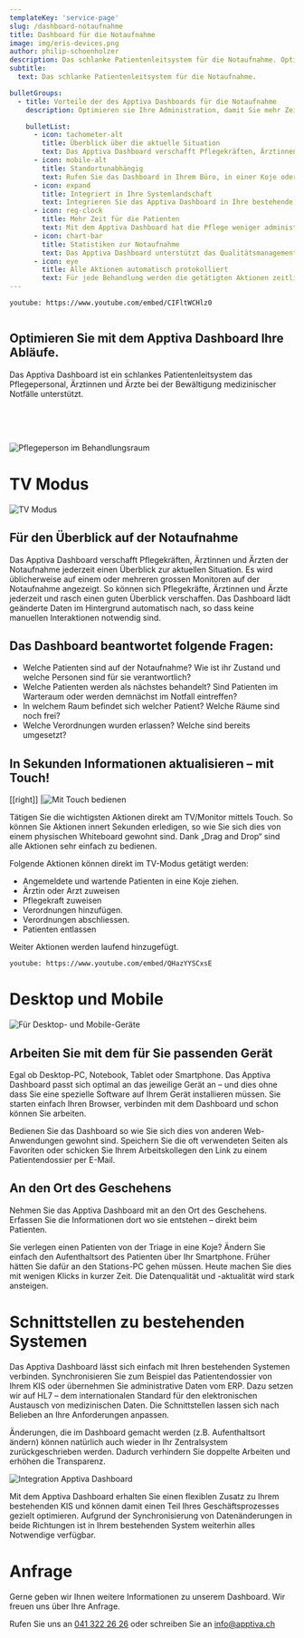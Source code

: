 ```yaml
---
templateKey: 'service-page'
slug: /dashboard-notaufnahme
title: Dashboard für die Notaufnahme
image: img/eris-devices.png
author: philip-schoenholzer
description: Das schlanke Patientenleitsystem für die Notaufnahme. Optimieren sie Ihre Administration, damit Sie mehr Zeit für Ihre Patienten haben.
subtitle:
  text: Das schlanke Patientenleitsystem für die Notaufnahme.

bulletGroups:
  - title: Vorteile der des Apptiva Dashboards für die Notaufnahme
    description: Optimieren sie Ihre Administration, damit Sie mehr Zeit für Ihre Patienten haben.

    bulletList:
      - icon: tachometer-alt
        title: Überblick über die aktuelle Situation
        text: Das Apptiva Dashboard verschafft Pflegekräften, Ärztinnen und Ärzten der Notaufnahme einen Überblick zur aktuellen Situation. Sehen Sie alle relevanten Informationen auf einen Blick.
      - icon: mobile-alt
        title: Standort­unabhängig
        text: Rufen Sie das Dashboard in Ihrem Büro, in einer Koje oder von zu Hause auf. Das Apptiva Dashboard passt sich optimal an das von Ihnen verwendete Gerät an, egal ob Desktop-PC, Tablet oder Smartphone.
      - icon: expand
        title: Integriert in Ihre System­landschaft
        text: Integrieren Sie das Apptiva Dashboard in Ihre bestehende Systemlandschaft um gleiche Daten nur einmal erfassen zu müssen und diese sofort verfügbar zu haben.
      - icon: reg-clock
        title: Mehr Zeit für die Patienten
        text: Mit dem Apptiva Dashboard hat die Pflege weniger administrative Arbeit. Die notwendigen Informationen werden vorgelagert erfasst und mit wenigen Klicks aktualisiert. Die spätere Aufarbeitung der Daten entfällt.
      - icon: chart-bar
        title: Statistiken zur Notaufnahme
        text: Das Apptiva Dashboard unterstützt das Qualitäts­management mit Informationen zum Durchfluss sowie zur Prozess- und Betreuungsqualität.
      - icon: eye
        title: Alle Aktionen automatisch protokolliert
        text: Für jede Behandlung werden die getätigten Aktionen zeitlich genau protokolliert. So kann jede Behandlung innert Sekunden über die Suche aufgerufen und der zeitliche Ablauf nachvollzogen werden
---
```


`youtube: https://www.youtube.com/embed/CIFltWCHlz0`

<div class="full-width dark-section" style="overflow: auto;">
<div class="container">

## Optimieren Sie mit dem Apptiva Dashboard Ihre Abläufe.

Das Apptiva Dashboard ist ein schlankes Patientenleitsystem das Pflegepersonal, Ärztinnen und Ärzte bei der Bewältigung medizinischer Notfälle unterstützt.

<img style="margin-top: 4rem; " src="img/emergency-universal.jpg" alt="Pflegeperson im Behandlungsraum" />

</div>
</div>

# TV Modus

![TV Modus](img/monitor.png)

## Für den Überblick auf der Notaufnahme

Das Apptiva Dashboard verschafft Pflegekräften, Ärztinnen und Ärzten der Notaufnahme jederzeit einen Überblick zur aktuellen Situation. Es wird üblicherweise auf einem oder mehreren grossen Monitoren auf der Notaufnahme angezeigt. So können sich Pflegekräfte, Ärztinnen und Ärzte jederzeit und rasch einen guten Überblick verschaffen. Das Dashboard lädt geänderte Daten im Hintergrund automatisch nach, so dass keine manuellen Interaktionen notwendig sind.

## Das Dashboard beantwortet folgende Fragen:

- Welche Patienten sind auf der Notaufnahme? Wie ist ihr Zustand und welche Personen sind für sie verantwortlich?
- Welche Patienten werden als nächstes behandelt? Sind Patienten im Warteraum oder werden demnächst im Notfall eintreffen?
- In welchem Raum befindet sich welcher Patient? Welche Räume sind noch frei?
- Welche Verordnungen wurden erlassen? Welche sind bereits umgesetzt?

## In Sekunden Informationen aktualisieren – mit Touch!

[[right]]
|![Mit Touch bedienen](img/touch.png)

Tätigen Sie die wichtigsten Aktionen direkt am TV/Monitor mittels Touch. So können Sie Aktionen innert Sekunden erledigen, so wie Sie sich dies von einem physischen Whiteboard gewohnt sind. Dank „Drag and Drop“ sind alle Aktionen sehr einfach zu bedienen.

Folgende Aktionen können direkt im TV-Modus getätigt werden:

- Angemeldete und wartende Patienten in eine Koje ziehen.
- Ärztin oder Arzt zuweisen
- Pflegekraft zuweisen
- Verordnungen hinzufügen.
- Verordnungen abschliessen.
- Patienten entlassen

Weiter Aktionen werden laufend hinzugefügt.

`youtube: https://www.youtube.com/embed/QHazYYSCxsE`

<div class="full-width dark-section">
<div class="container">

# Desktop und Mobile

![Für Desktop- und Mobile-Geräte](img/desktop-mobile.png)

## Arbeiten Sie mit dem für Sie passenden Gerät

Egal ob Desktop-PC, Notebook, Tablet oder Smartphone. Das Apptiva Dashboard passt sich optimal an das jeweilige Gerät an – und dies ohne dass Sie eine spezielle Software auf Ihrem Gerät installieren müssen. Sie starten einfach Ihren Browser, verbinden mit dem Dashboard und schon können Sie arbeiten.

Bedienen Sie das Dashboard so wie Sie sich dies von anderen Web-Anwendungen gewohnt sind. Speichern Sie die oft verwendeten Seiten als Favoriten oder schicken Sie Ihrem Arbeitskollegen den Link zu einem Patientendossier per E-Mail.

## An den Ort des Geschehens

Nehmen Sie das Apptiva Dashboard mit an den Ort des Geschehens. Erfassen Sie die Informationen dort wo sie entstehen – direkt beim Patienten.

Sie verlegen einen Patienten von der Triage in eine Koje? Ändern Sie einfach den Aufenthaltsort des Patienten über Ihr Smartphone. Früher hätten Sie dafür an den Stations-PC gehen müssen. Heute machen Sie dies mit wenigen Klicks in kurzer Zeit. Die Datenqualität und -aktualität wird stark ansteigen.

</div>
</div>

# Schnittstellen zu bestehenden Systemen

Das Apptiva Dashboard lässt sich einfach mit Ihren bestehenden Systemen verbinden. Synchronisieren Sie zum Beispiel das Patientendossier von Ihrem KIS oder übernehmen Sie administrative Daten vom ERP. Dazu setzen wir auf HL7 – dem internationalen Standard für den elektronischen Austausch von medizinischen Daten. Die Schnittstellen lassen sich nach Belieben an Ihre Anforderungen anpassen.

Änderungen, die im Dashboard gemacht werden (z.B. Aufenthaltsort ändern) können natürlich auch wieder in Ihr Zentralsystem zurückgeschrieben werden. Dadurch verhindern Sie doppelte Arbeiten und erhöhen die Transparenz.

![Integration Apptiva Dashboard](img/integration.png)

Mit dem Apptiva Dashboard erhalten Sie einen flexiblen Zusatz zu Ihrem bestehenden KIS und können damit einen Teil Ihres Geschäftsprozesses gezielt optimieren. Aufgrund der Synchronisierung von Datenänderungen in beide Richtungen ist in Ihrem bestehenden System weiterhin alles Notwendige verfügbar.

<div class="full-width dark-section" style="margin-bottom: -4rem;">
<div class="container">

# Anfrage

Gerne geben wir Ihnen weitere Informationen zu unserem Dashboard. Wir freuen uns über Ihre Anfrage.

Rufen Sie uns an <a href="tel:+41413222626">041 322 26 26</a> oder schreiben Sie an <a href="mailto:info@apptiva.ch">info@­apptiva.ch</a>

</div>
</div>

